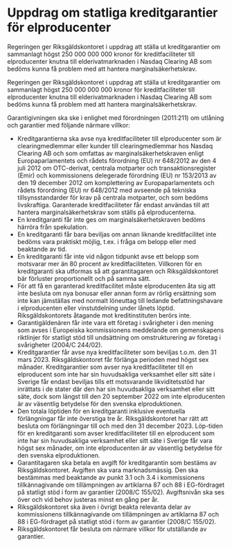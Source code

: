 # Uppdrag om statliga kreditgarantier för elproducenter

Regeringen ger Riksgäldskontoret i uppdrag att ställa ut kreditgarantier om sammanlagt högst 250 000 000 000 kronor för kreditfaciliteter till elproducenter knutna till elderivatmarknaden i Nasdaq Clearing AB som bedöms kunna få problem med att hantera marginalsäkerhetskrav.

Regeringen ger Riksgäldskontoret i uppdrag att ställa ut kreditgarantier om sammanlagt högst 250 000 000 000 kronor för kreditfaciliteter till elproducenter knutna till elderivatmarknaden i Nasdaq Clearing AB som bedöms kunna få problem med att hantera marginalsäkerhetskrav.

Garantigivningen ska ske i enlighet med förordningen (2011:211) om
utlåning och garantier med följande närmare villkor:

* Kreditgarantierna ska avse nya kreditfaciliteter till elproducenter som är clearingmedlemmar eller kunder till clearingmedlemmar hos
Nasdaq Clearing AB och som omfattas av marginalsäkerhetskraven
enligt Europaparlamentets och rådets förordning (EU) nr 648/2012
av den 4 juli 2012 om OTC-derivat, centrala motparter och
transaktionsregister (Emir) och kommissionens delegerade
förordning (EU) nr 153/2013 av den 19 december 2012 om
komplettering av Europaparlamentets och rådets förordning (EU) nr
648/2012 med avseende på tekniska tillsynsstandarder för krav på
centrala motparter, och som bedöms livskraftiga. Garanterade
kreditfaciliteter får endast användas till att hantera marginalsäkerhetskrav som ställs på elproducenterna.
* En kreditgaranti får inte ges om marginalsäkerhetskraven bedöms
härröra från spekulation.
* En kreditgaranti får bara beviljas om annan liknande kreditfacilitet
inte bedöms vara praktiskt möjlig, t.ex. i fråga om belopp eller med
beaktande av tid.
* En kreditgaranti får inte vid någon tidpunkt avse ett belopp som motsvarar mer än 80 procent av kreditfaciliteten. Villkoren för en kreditgaranti ska utformas så att garantitagaren och Riksgäldskontoret bär förluster proportionellt och på samma sätt.
* För att få en garanterad kreditfacilitet måste elproducenten åta sig att inte besluta om nya bonusar eller annan form av rörlig ersättning som inte kan jämställas med normalt löneuttag till ledande befattningshavare i elproducenten eller vinstutdelning under lånets löptid. Riksgäldskontorets åtagande mot kreditinstituten berörs inte.
* Garantigäldenären får inte vara ett företag i svårigheter i den mening som avses i Europeiska kommissionens meddelande om gemenskapens riktlinjer för statligt stöd till undsättning om omstrukturering av företag i svårigheter (2004/C 244/02).
* Kreditgarantier får avse nya kreditfaciliteter som beviljas t.o.m. den 31 mars 2023. Riksgäldskontoret får förlänga perioden med högst sex månader. Kreditgarantier som avser nya kreditfaciliteter till en elproducent som inte har sin huvudsakliga verksamhet eller sitt säte i Sverige får endast beviljas tills ett motsvarande likviditetsstöd har inrättats i de stater där den har sin huvudsakliga verksamhet eller sitt säte, dock som längst till den 20 september 2022 om inte elproducenten är av väsentlig betydelse för den svenska elproduktionen.
* Den totala löptiden för en kreditgaranti inklusive eventuella  förlängningar får inte överstiga tre år. Riksgäldskontoret har rätt att besluta om förlängningar till och med den 31 december 2023. Löp-tiden för en kreditgaranti som avser kreditfaciliteter till en elproducent som inte har sin huvudsakliga verksamhet eller sitt säte i Sverige får vara högst sex månader, om inte elproducenten är av väsentlig betydelse för den svenska elproduktionen.
* Garantitagaren ska betala en avgift för kreditgarantin som bestäms av Riksgäldskontoret. Avgiften ska vara marknadsmässig. Den ska bestämmas med beaktande av punkt 3.1 och 3.4 i kommissionens tillkännagivande om tillämpningen av artiklarna 87 och 88 i EG-fördraget på statligt stöd i form av garantier (2008/C 155/02).
Avgiftsnivån ska ses över och vid behov justeras minst en gång per år.
* Riksgäldskontoret ska även i övrigt beakta relevanta delar av kommissionens tillkännagivande om tillämpningen av artiklarna 87 och 88 i EG-fördraget på statligt stöd i form av garantier (2008/C 155/02).
* Riksgäldskontoret får besluta om närmare villkor för utställande av garantier.
